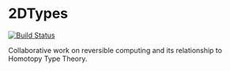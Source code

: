 # 2DTypes

[![Build Status](https://travis-ci.org/vikraman/2DTypes.png?branch=master)](https://travis-ci.org/vikraman/2DTypes)

Collaborative work on reversible computing and its relationship to Homotopy Type
Theory.

